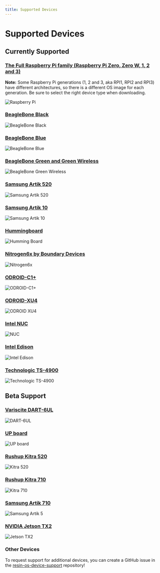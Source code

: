 ```yaml
---
title: Supported Devices
---
```


# Supported Devices

## Currently Supported

### [The Full Raspberry Pi family (Raspberry Pi Zero, Zero W, 1, 2 and 3)](https://www.raspberrypi.org/products/)

__Note:__ Some Raspberry Pi generations (1, 2 and 3, aka RPI1, RPI2 and RPI3) have different architectures, so there is a different OS image for each generation. Be sure to select the right device type when downloading.

![Raspberry Pi](/img/rpi_b_plus.jpg)

### [BeagleBone Black](http://beagleboard.org/black)

![BeagleBone Black](/img/bbb.jpg)

### [BeagleBone Blue](http://beagleboard.org/blue)

![BeagleBone Blue](/img/beaglebone/beagle-blue.png)

### [BeagleBone Green and Green Wireless](http://www.seeedstudio.com/wiki/SeeedStudio_BeagleBone_Green_Wireless)

![BeagleBone Green Wireless](/img/beaglebone-green-wireless.jpg)

### [Samsung Artik 520](https://www.artik.io/modules/artik-520/)

![Samsung Artik 520](/img/artik5/samsung-artik-5.jpg)

### [Samsung Artik 10](https://www.artik.io/modules/overview/artik-10/)

![Samsung Artik 10](/img/artik10/samsung-artik-10.jpg)

### [Hummingboard](http://www.solid-run.com/products/hummingboard/)

![Humming Board](/img/hummingBoard.png)

### [Nitrogen6x by Boundary Devices](http://boundarydevices.com/product/nitrogen6x-board-imx6-arm-cortex-a9-sbc/)

![Nitrogen6x](/img/nitrogen6x.jpg)

### [ODROID-C1+](http://www.hardkernel.com/main/products/prdt_info.php?g_code=G143703355573)

![ODROID-C1+](/img/odroidC1Board.jpg)

### [ODROID-XU4](http://www.hardkernel.com/main/products/prdt_info.php?g_code=G143452239825&tab_idx=1)

![ODROID XU4](/img/odroidXUBoard.jpg)

### [Intel NUC](http://www.intel.com/content/www/us/en/nuc/overview.html)

![NUC](/img/nuc.jpg)

### [Intel Edison](http://www.intel.com/content/www/us/en/do-it-yourself/edison.html)

![Intel Edison](/img/edison.jpg)

### [Technologic TS-4900](https://www.embeddedarm.com/products/TS-4900)

![Technologic TS-4900](/img/ts-4900.jpg)

## Beta Support

### [Variscite DART-6UL](http://www.variscite.com/products/system-on-module-som/cortex-a7/dart-6ul-freescale-imx-6ul)

![DART-6UL](/img/dart6ul.jpg)

### [UP board](http://www.up-board.org/up/)

![UP board](/img/up-board/up-board.png)

### [Rushup Kitra 520](https://www.rushup.tech/kitra520/)

![Kitra 520](/img/kitra/520.png)

### [Rushup Kitra 710](https://www.rushup.tech/kitra710/)

![Kitra 710](/img/kitra/710.png)

### [Samsung Artik 710](https://www.artik.io/modules/artik-710/)

![Samsung Artik 5](/img/artik710/A710.jpg)

### [NVIDIA Jetson TX2](https://developer.nvidia.com/embedded/buy/jetson-tx2)

![Jetson TX2](/img/jetson-tx2.png)

### Other Devices

To request support for additional devices, you can create a GitHub issue in the
[resin-os-device-support](https://github.com/resin-os/resin-os-device-support)
repository!
